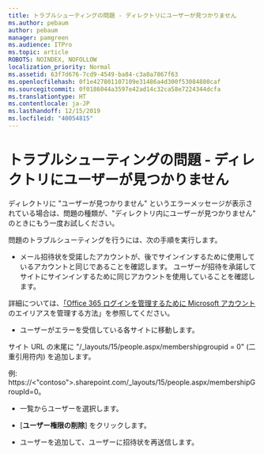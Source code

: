 ```yaml
---
title: トラブルシューティングの問題 - ディレクトリにユーザーが見つかりません
ms.author: pebaum
author: pebaum
manager: pamgreen
ms.audience: ITPro
ms.topic: article
ROBOTS: NOINDEX, NOFOLLOW
localization_priority: Normal
ms.assetid: 63f7d676-7cd9-4549-ba84-c3a8a7867f63
ms.openlocfilehash: 0f1e427801107109e31486a4d300f53084880caf
ms.sourcegitcommit: 0f0186044a3597e42ad14c32ca58e7224344dcfa
ms.translationtype: HT
ms.contentlocale: ja-JP
ms.lasthandoff: 12/15/2019
ms.locfileid: "40054815"
---
```

# <a name="troubleshoot-issue---user-not-found-in-directory"></a>トラブルシューティングの問題 - ディレクトリにユーザーが見つかりません

ディレクトリに "ユーザーが見つかりません" というエラーメッセージが表示されている場合は、問題の種類が、"ディレクトリ内にユーザーが見つかりません" のときにもう一度お試しください。

問題のトラブルシューティングを行うには、次の手順を実行します。

- メール招待状を受諾したアカウントが、後でサインインするために使用しているアカウントと同じであることを確認します。 ユーザーが招待を承諾してサイトにサインインするために同じアカウントを使用していることを確認します。 

詳細については、[「Office 365 ログインを管理するために Microsoft アカウント</a>のエイリアスを管理する方法」](https://support.microsoft.com/help/12407/microsoft-account-how-to-manage-aliases)を参照してください。 

- ユーザーがエラーを受信している各サイトに移動します。 

サイト URL の末尾に "/_layouts/15/people.aspx/membershipgroupid = 0" (二重引用符内) を追加します。 

例: https://<"contoso">.sharepoint.com/_layouts/15/people.aspx/membershipGroupId=0。

- 一覧からユーザーを選択します。

- [**ユーザー権限の削除**] をクリックします。 
-  ユーザーを追加して、ユーザーに招待状を再送信します。

